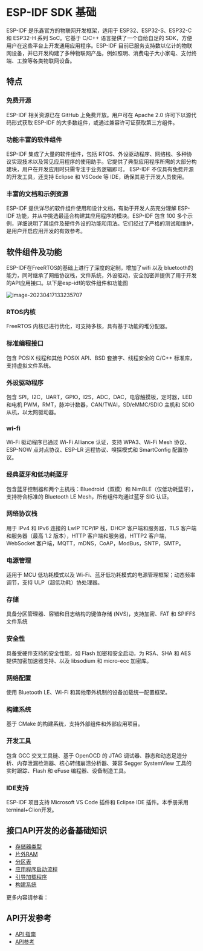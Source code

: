 # ESP-IDF SDK 基础

ESP-IDF 是乐鑫官方的物联网开发框架，适用于 ESP32、ESP32-S、ESP32-C 和 ESP32-H 系列 SoC。它基于 C/C++ 语言提供了一个自给自足的 SDK，方便用户在这些平台上开发通用应用程序。ESP-IDF 目前已服务支持数以亿计的物联网设备，并已开发构建了多种物联网产品，例如照明、消费电子大小家电、支付终端、工控等各类物联网设备。

## 特点

### 免费开源

ESP-IDF 相关资源已在 GitHub 上免费开放。用户可在 Apache 2.0 许可下以源代码形式获取 ESP-IDF 的大多数组件，或通过兼容许可证获取第三方组件。

### 功能丰富的软件组件

ESP-IDF 集成了大量的软件组件，包括 RTOS、外设驱动程序、网络栈、多种协议实现技术以及常见应用程序的使用助手。它提供了典型应用程序所需的大部分构建块，用户在开发应用时只需专注于业务逻辑即可。 ESP-IDF 不仅具有免费开源的开发工具，还支持 Eclipse 和 VSCode 等 IDE，确保其易于开发人员使用。

### 丰富的文档和示例资源

ESP-IDF 提供详尽的软件组件使用和设计文档，有助于开发人员充分理解 ESP-IDF 功能，并从中挑选最适合构建其应用程序的模块。ESP-IDF 包含 100 多个示例，详细说明了其组件及硬件外设的功能和用法。它们经过了严格的测试和维护，是用户开启应用开发的有效参考。

## 软件组件及功能

ESP-IDF在FreeRTOS的基础上进行了深度的定制，增加了wifi 以及 bluetooth的能力，同时继承了网络协议栈，文件系统，外设驱动，安全加密并提供了用于开发的API应用接口。以下是esp-idf的软件组件和功能图

![image-20230417133235707](img/espidf-components.png)



### RTOS内核

FreeRTOS 内核已进行优化，可支持多核，具有基于功能的堆分配器。

### 标准编程接口

包含 POSIX 线程和其他 POSIX API、BSD 套接字、线程安全的 C/C++ 标准库，支持虚拟文件系统。

### 外设驱动程序

包含 SPI，I2C，UART，GPIO，I2S，ADC，DAC，电容触摸板，定时器，LED 和电机 PWM，RMT，脉冲计数器，CAN/TWAI，SD/eMMC/SDIO 主机和 SDIO 从机，以太网驱动器。

### wi-fi

Wi-Fi 驱动程序已通过 Wi-Fi Alliance 认证，支持 WPA3、Wi-Fi Mesh 协议、ESP-NOW 点对点协议、ESP-LR 远程协议、嗅探模式和 SmartConfig 配置协议。

### 经典蓝牙和低功耗蓝牙

包含蓝牙控制器和两个主机栈：Bluedroid（双模）和 NimBLE（仅低功耗蓝牙），支持符合标准的 Bluetooth LE Mesh，所有组件均通过蓝牙 SIG 认证。

### 网络协议栈

用于 IPv4 和 IPv6 连接的 LwIP TCP/IP 栈，DHCP 客户端和服务器，TLS 客户端和服务器（最高 1.2 版本），HTTP 客户端和服务器，HTTP2 客户端，WebSocket 客户端，MQTT，mDNS，CoAP，ModBus，SNTP，SMTP。

### 电源管理

适用于 MCU 低功耗模式以及 Wi-Fi、蓝牙低功耗模式的电源管理框架；动态频率调节，支持 ULP（超低功耗）协处理器。

### 存储

具备分区管理器、容错和日志结构的键值存储 (NVS)，支持加密、FAT 和 SPIFFS 文件系统

### 安全性

具备受硬件支持的安全性能，如 Flash 加密和安全启动，为 RSA、SHA 和 AES 提供加密加速器支持、以及 libsodium 和 micro-ecc 加密库。

### 网络配置

使用 Bluetooth LE、Wi-Fi 和其他带外机制的设备加载统一配置框架。

### 构建系统

基于 CMake 的构建系统，支持外部组件和外部应用项目。

### 开发工具

包含 GCC 交叉工具链、基于 OpenOCD 的 JTAG 调试器、静态和动态足迹分析、内存泄漏检测器、核心转储崩溃分析器、兼容 Segger SystemView 工具的实时跟踪、Flash 和 eFuse 编程器、设备制造工具。

### IDE支持

ESP-IDF 项目支持 Microsoft VS Code 插件和 Eclipse IDE 插件。本手册采用terninal+Clion开发。

## 接口API开发的必备基础知识

- [存储器类型](https://docs.espressif.com/projects/esp-idf/zh_CN/latest/esp32/api-guides/memory-types.html)
- [片外RAM](https://docs.espressif.com/projects/esp-idf/zh_CN/latest/esp32/api-guides/external-ram.html)
- [分区表](https://docs.espressif.com/projects/esp-idf/zh_CN/latest/esp32/api-guides/partition-tables.html)
- [应用程序启动流程](https://docs.espressif.com/projects/esp-idf/zh_CN/latest/esp32/api-guides/startup.html)
- [引导加载程序](https://docs.espressif.com/projects/esp-idf/zh_CN/latest/esp32/api-guides/bootloader.html)
- [构建系统](https://docs.espressif.com/projects/esp-idf/zh_CN/latest/esp32/api-guides/build-system.html)

更多内容请参看：

## API开发参考

- [API 指南](https://docs.espressif.com/projects/esp-idf/zh_CN/latest/esp32/api-guides/index.html)
- [API参考](https://docs.espressif.com/projects/esp-idf/zh_CN/latest/esp32/api-reference/index.html)
